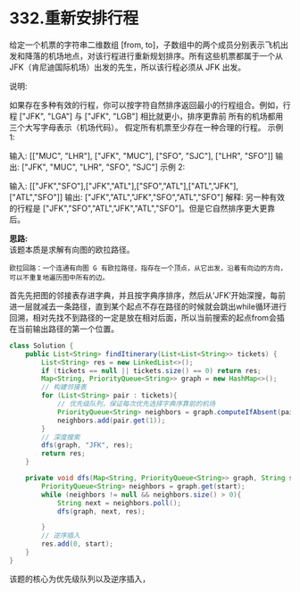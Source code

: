 # 332.重新安排行程

给定一个机票的字符串二维数组 [from, to]，子数组中的两个成员分别表示飞机出发和降落的机场地点，对该行程进行重新规划排序。所有这些机票都属于一个从JFK（肯尼迪国际机场）出发的先生，所以该行程必须从 JFK 出发。

说明:

如果存在多种有效的行程，你可以按字符自然排序返回最小的行程组合。例如，行程 ["JFK", "LGA"] 与 ["JFK", "LGB"] 相比就更小，排序更靠前
所有的机场都用三个大写字母表示（机场代码）。
假定所有机票至少存在一种合理的行程。
示例 1:

输入: [["MUC", "LHR"], ["JFK", "MUC"], ["SFO", "SJC"], ["LHR", "SFO"]]
输出: ["JFK", "MUC", "LHR", "SFO", "SJC"]
示例 2:

输入: [["JFK","SFO"],["JFK","ATL"],["SFO","ATL"],["ATL","JFK"],["ATL","SFO"]]
输出: ["JFK","ATL","JFK","SFO","ATL","SFO"]
解释: 另一种有效的行程是 ["JFK","SFO","ATL","JFK","ATL","SFO"]。但是它自然排序更大更靠后。

__思路:__  
该题本质是求解有向图的欧拉路径。
```
欧拉回路：一个连通有向图 G 有欧拉路径，指存在一个顶点，从它出发，沿着有向边的方向，可以不重复地遍历图中所有的边。
```
首先先把图的邻接表存进字典，并且按字典序排序，然后从‘JFK’开始深搜，每前进一层就减去一条路径，直到某个起点不存在路径的时候就会跳出while循环进行回溯，相对先找不到路径的一定是放在相对后面，所以当前搜索的起点from会插在当前输出路径的第一个位置。

```java
class Solution {
    public List<String> findItinerary(List<List<String>> tickets) {
        List<String> res = new LinkedList<>();
        if (tickets == null || tickets.size() == 0) return res;
        Map<String, PriorityQueue<String>> graph = new HashMap<>();
        // 构建邻接表
        for (List<String> pair : tickets){
            // 优先级队列，保证每次优先选择字典序靠前的机场
            PriorityQueue<String> neighbors = graph.computeIfAbsent(pair.get(0), k -> new PriorityQueue<>());
            neighbors.add(pair.get(1));
        }
        // 深度搜索
        dfs(graph, "JFK", res);
        return res;
    }

    private void dfs(Map<String, PriorityQueue<String>> graph, String start, List<String> res){
        PriorityQueue<String> neighbors = graph.get(start);
        while (neighbors != null && neighbors.size() > 0){
            String next = neighbors.poll();
            dfs(graph, next, res);

        }
        // 逆序插入
        res.add(0, start);
    }
}
```
该题的核心为优先级队列以及逆序插入，